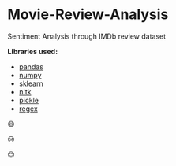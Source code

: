 # Movie-Review-Analysis
Sentiment Analysis through IMDb review dataset

**Libraries used:**
- [pandas](#smileys--emotion)
- [numpy](#people--body)
- [sklearn](#animals--nature)
- [nltk](#food--drink)
- [pickle](#travel--places)
- [regex](#activities)

:smile: 


:cry:


:wink:
